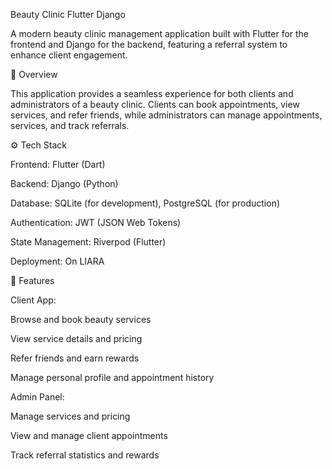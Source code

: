 Beauty Clinic Flutter Django

A modern beauty clinic management application built with Flutter for the frontend and Django for the backend, featuring a referral system to enhance client engagement.

📱 Overview

This application provides a seamless experience for both clients and administrators of a beauty clinic. Clients can book appointments, view services, and refer friends, while administrators can manage appointments, services, and track referrals.

⚙️ Tech Stack

Frontend: Flutter (Dart)

Backend: Django (Python)

Database: SQLite (for development), PostgreSQL (for production)

Authentication: JWT (JSON Web Tokens)

State Management: Riverpod (Flutter)

Deployment: On LIARA

🚀 Features

Client App:

Browse and book beauty services

View service details and pricing

Refer friends and earn rewards

Manage personal profile and appointment history

Admin Panel:

Manage services and pricing

View and manage client appointments

Track referral statistics and rewards
